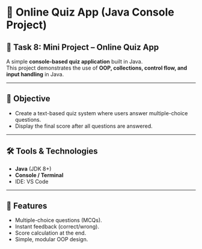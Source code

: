# 📝 Online Quiz App (Java Console Project)

## 📌 Task 8: Mini Project – Online Quiz App
A simple **console-based quiz application** built in Java.  
This project demonstrates the use of **OOP, collections, control flow, and input handling** in Java.  

---

## 🎯 Objective
- Create a text-based quiz system where users answer multiple-choice questions.  
- Display the final score after all questions are answered.  

---

## 🛠️ Tools & Technologies
- **Java** (JDK 8+)
- **Console / Terminal**
- IDE: VS Code 

---

## 📖 Features
- Multiple-choice questions (MCQs).
- Instant feedback (correct/wrong).
- Score calculation at the end.
- Simple, modular OOP design.

